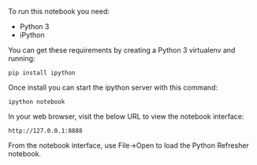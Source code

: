 
To run this notebook you need:

- Python 3
- iPython

You can get these requirements by creating a Python 3 virtualenv and running:

    pip install ipython

Once install you can start the ipython server with this command:

    ipython notebook

In your web browser, visit the below URL to view the notebook interface:

    http://127.0.0.1:8888

From the notebook interface, use File->Open to load the Python Refresher notebook.
